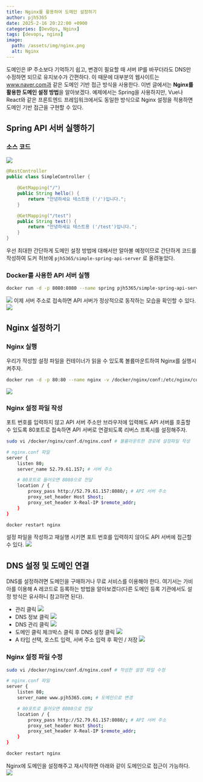 ```yaml
---
title: Nginx를 활용하여 도메인 설정하기
author: pjh5365
date: 2025-2-16 20:22:00 +0900
categories: [DevOps, Nginx]
tags: [devops, nginx]
image:
  path: /assets/img/nginx.png
  alt: Nginx
---
```

도메인은 IP 주소보다 기억하기 쉽고, 변경이 필요할 때 서버 IP를 바꾸더라도 DNS만 수정하면 되므로 유지보수가 간편하다. 이 때문에 대부분의 웹사이트는 www.naver.com과 같은 도메인 기반 접근 방식을 사용한다. 이번 글에서는 **Nginx를 활용한 도메인 설정 방법**을 알아보겠다. 예제에서는 Spring을 사용하지만, Vue나 React와 같은 프론트엔드 프레임워크에서도 동일한 방식으로 Nginx 설정을 적용하면 도메인 기반 접근을 구현할 수 있다.
## Spring API 서버 실행하기
### 소스 코드
![](/assets/img/2025-2-16-nginx%E1%84%85%E1%85%B3%E1%86%AF-%E1%84%92%E1%85%AA%E1%86%AF%E1%84%8B%E1%85%AD%E1%86%BC%E1%84%92%E1%85%A1%E1%84%8B%E1%85%A7-%E1%84%83%E1%85%A9%E1%84%86%E1%85%A6%E1%84%8B%E1%85%B5%E1%86%AB-%E1%84%89%E1%85%A5%E1%86%AF%E1%84%8C%E1%85%A5%E1%86%BC%E1%84%92%E1%85%A1%E1%84%80%E1%85%B5/%E1%84%89%E1%85%B3%E1%84%8F%E1%85%B3%E1%84%85%E1%85%B5%E1%86%AB%E1%84%89%E1%85%A3%E1%86%BA%202025-02-16%2017.42.20.png)
```java
@RestController
public class SimpleController {

    @GetMapping("/")
    public String hello() {
        return "안녕하세요 테스트용 ('/')입니다.";
    }

    @GetMapping("/test")
    public String test() {
        return "안녕하세요 테스트용 ('/test')입니다.";
    }
}
```
우선 최대한 간단하게 도메인 설정 방법에 대해서만 알아볼 예정이므로 간단하게 코드를 작성하여 도커 허브에 `pjh5365/simple-spring-api-server` 로 올려놓았다.
### Docker를 사용한 API 서버 실행
```bash
docker run -d -p 8080:8080 --name spring pjh5365/simple-spring-api-server
```
![](/assets/img/2025-2-16-nginx%E1%84%85%E1%85%B3%E1%86%AF-%E1%84%92%E1%85%AA%E1%86%AF%E1%84%8B%E1%85%AD%E1%86%BC%E1%84%92%E1%85%A1%E1%84%8B%E1%85%A7-%E1%84%83%E1%85%A9%E1%84%86%E1%85%A6%E1%84%8B%E1%85%B5%E1%86%AB-%E1%84%89%E1%85%A5%E1%86%AF%E1%84%8C%E1%85%A5%E1%86%BC%E1%84%92%E1%85%A1%E1%84%80%E1%85%B5/%E1%84%89%E1%85%B3%E1%84%8F%E1%85%B3%E1%84%85%E1%85%B5%E1%86%AB%E1%84%89%E1%85%A3%E1%86%BA%202025-02-16%2017.59.46.png)<!-- {"width":654} -->
이제 서버 주소로 접속하면 API 서버가 정상적으로 동작하는 모습을 확인할 수 있다.
![](/assets/img/2025-2-16-nginx%E1%84%85%E1%85%B3%E1%86%AF-%E1%84%92%E1%85%AA%E1%86%AF%E1%84%8B%E1%85%AD%E1%86%BC%E1%84%92%E1%85%A1%E1%84%8B%E1%85%A7-%E1%84%83%E1%85%A9%E1%84%86%E1%85%A6%E1%84%8B%E1%85%B5%E1%86%AB-%E1%84%89%E1%85%A5%E1%86%AF%E1%84%8C%E1%85%A5%E1%86%BC%E1%84%92%E1%85%A1%E1%84%80%E1%85%B5/%E1%84%89%E1%85%B3%E1%84%8F%E1%85%B3%E1%84%85%E1%85%B5%E1%86%AB%E1%84%89%E1%85%A3%E1%86%BA%202025-02-16%2019.19.12.png)
## Nginx 설정하기
### Nginx 실행
우리가 작성할 설정 파일을 컨테이너가 읽을 수 있도록 볼륨마운트하여 Nginx를 실행시켜주자.
```bash
docker run -d -p 80:80 --name nginx -v /docker/nginx/conf:/etc/nginx/conf.d nginx:alpine
```
![](/assets/img/2025-2-16-nginx%E1%84%85%E1%85%B3%E1%86%AF-%E1%84%92%E1%85%AA%E1%86%AF%E1%84%8B%E1%85%AD%E1%86%BC%E1%84%92%E1%85%A1%E1%84%8B%E1%85%A7-%E1%84%83%E1%85%A9%E1%84%86%E1%85%A6%E1%84%8B%E1%85%B5%E1%86%AB-%E1%84%89%E1%85%A5%E1%86%AF%E1%84%8C%E1%85%A5%E1%86%BC%E1%84%92%E1%85%A1%E1%84%80%E1%85%B5/%E1%84%89%E1%85%B3%E1%84%8F%E1%85%B3%E1%84%85%E1%85%B5%E1%86%AB%E1%84%89%E1%85%A3%E1%86%BA%202025-02-16%2019.19.50.png)
### Nginx 설정 파일 작성
포트 번호를 입력하지 않고 API 서버 주소만 브라우저에 입력해도 API 서버를 호출할 수 있도록 80포트로 접속하면 API 서버로 연결되도록 리버스 프록시를 설정해주자.
```bash
sudo vi /docker/nginx/conf.d/nginx.conf # 볼륨마운트한 경로에 설정파일 작성
```
```bash
# nginx.conf 파일
server {
    listen 80;
    server_name 52.79.61.157; # 서버 주소

    # 80포트로 들어오면 8080으로 전달
    location / {
        proxy_pass http://52.79.61.157:8080/; # API 서버 주소
        proxy_set_header Host $host;
        proxy_set_header X-Real-IP $remote_addr;
    }
}
```
```bash
docker restart nginx
```
설정 파일을 작성하고 재실행 시키면 포트 번호를 입력하지 않아도 API 서버에 접근할 수 있다.
![](/assets/img/2025-2-16-nginx%E1%84%85%E1%85%B3%E1%86%AF-%E1%84%92%E1%85%AA%E1%86%AF%E1%84%8B%E1%85%AD%E1%86%BC%E1%84%92%E1%85%A1%E1%84%8B%E1%85%A7-%E1%84%83%E1%85%A9%E1%84%86%E1%85%A6%E1%84%8B%E1%85%B5%E1%86%AB-%E1%84%89%E1%85%A5%E1%86%AF%E1%84%8C%E1%85%A5%E1%86%BC%E1%84%92%E1%85%A1%E1%84%80%E1%85%B5/%E1%84%89%E1%85%B3%E1%84%8F%E1%85%B3%E1%84%85%E1%85%B5%E1%86%AB%E1%84%89%E1%85%A3%E1%86%BA%202025-02-16%2019.31.40.png)
## DNS 설정 및 도메인 연결
DNS를 설정하려면 도메인을 구매하거나 무료 서비스를 이용해야 한다. 여기서는 가비아를 이용해 A 레코드로 등록하는 방법을 알아보겠다(다른 도메인 등록 기관에서도 설정 방식은 유사하니 참고하면 된다). 
- 관리 클릭
![](/assets/img/2025-2-16-nginx%E1%84%85%E1%85%B3%E1%86%AF-%E1%84%92%E1%85%AA%E1%86%AF%E1%84%8B%E1%85%AD%E1%86%BC%E1%84%92%E1%85%A1%E1%84%8B%E1%85%A7-%E1%84%83%E1%85%A9%E1%84%86%E1%85%A6%E1%84%8B%E1%85%B5%E1%86%AB-%E1%84%89%E1%85%A5%E1%86%AF%E1%84%8C%E1%85%A5%E1%86%BC%E1%84%92%E1%85%A1%E1%84%80%E1%85%B5/%E1%84%89%E1%85%B3%E1%84%8F%E1%85%B3%E1%84%85%E1%85%B5%E1%86%AB%E1%84%89%E1%85%A3%E1%86%BA%202025-02-16%2019.34.01.png)
- DNS 정보 클릭
![](/assets/img/2025-2-16-nginx%E1%84%85%E1%85%B3%E1%86%AF-%E1%84%92%E1%85%AA%E1%86%AF%E1%84%8B%E1%85%AD%E1%86%BC%E1%84%92%E1%85%A1%E1%84%8B%E1%85%A7-%E1%84%83%E1%85%A9%E1%84%86%E1%85%A6%E1%84%8B%E1%85%B5%E1%86%AB-%E1%84%89%E1%85%A5%E1%86%AF%E1%84%8C%E1%85%A5%E1%86%BC%E1%84%92%E1%85%A1%E1%84%80%E1%85%B5/%E1%84%89%E1%85%B3%E1%84%8F%E1%85%B3%E1%84%85%E1%85%B5%E1%86%AB%E1%84%89%E1%85%A3%E1%86%BA%202025-02-16%2019.34.24.png)
- DNS 관리 클릭
![](/assets/img/2025-2-16-nginx%E1%84%85%E1%85%B3%E1%86%AF-%E1%84%92%E1%85%AA%E1%86%AF%E1%84%8B%E1%85%AD%E1%86%BC%E1%84%92%E1%85%A1%E1%84%8B%E1%85%A7-%E1%84%83%E1%85%A9%E1%84%86%E1%85%A6%E1%84%8B%E1%85%B5%E1%86%AB-%E1%84%89%E1%85%A5%E1%86%AF%E1%84%8C%E1%85%A5%E1%86%BC%E1%84%92%E1%85%A1%E1%84%80%E1%85%B5/%E1%84%89%E1%85%B3%E1%84%8F%E1%85%B3%E1%84%85%E1%85%B5%E1%86%AB%E1%84%89%E1%85%A3%E1%86%BA%202025-02-16%2019.34.34.png)
- 도메인 클릭 체크박스 클릭 후 DNS 설정 클릭
![](/assets/img/2025-2-16-nginx%E1%84%85%E1%85%B3%E1%86%AF-%E1%84%92%E1%85%AA%E1%86%AF%E1%84%8B%E1%85%AD%E1%86%BC%E1%84%92%E1%85%A1%E1%84%8B%E1%85%A7-%E1%84%83%E1%85%A9%E1%84%86%E1%85%A6%E1%84%8B%E1%85%B5%E1%86%AB-%E1%84%89%E1%85%A5%E1%86%AF%E1%84%8C%E1%85%A5%E1%86%BC%E1%84%92%E1%85%A1%E1%84%80%E1%85%B5/%E1%84%89%E1%85%B3%E1%84%8F%E1%85%B3%E1%84%85%E1%85%B5%E1%86%AB%E1%84%89%E1%85%A3%E1%86%BA%202025-02-16%2019.34.43.png)
- A 타입 선택, 호스트 입력, 서버 주소 입력 후 확인 / 저장
![](/assets/img/2025-2-16-nginx%E1%84%85%E1%85%B3%E1%86%AF-%E1%84%92%E1%85%AA%E1%86%AF%E1%84%8B%E1%85%AD%E1%86%BC%E1%84%92%E1%85%A1%E1%84%8B%E1%85%A7-%E1%84%83%E1%85%A9%E1%84%86%E1%85%A6%E1%84%8B%E1%85%B5%E1%86%AB-%E1%84%89%E1%85%A5%E1%86%AF%E1%84%8C%E1%85%A5%E1%86%BC%E1%84%92%E1%85%A1%E1%84%80%E1%85%B5/%E1%84%89%E1%85%B3%E1%84%8F%E1%85%B3%E1%84%85%E1%85%B5%E1%86%AB%E1%84%89%E1%85%A3%E1%86%BA%202025-02-16%2019.35.16.png)

### Nginx 설정 파일 수정
```bash
sudo vi /docker/nginx/conf.d/nginx.conf # 작성한 설정 파일 수정
```
```bash
# nginx.conf 파일
server {
    listen 80;
    server_name www.pjh5365.com; # 도메인으로 변경

    # 80포트로 들어오면 8080으로 전달
    location / {
        proxy_pass http://52.79.61.157:8080/; # API 서버 주소
        proxy_set_header Host $host;
        proxy_set_header X-Real-IP $remote_addr;
    }
}
```
```bash
docker restart nginx
```
Nginx에 도메인을 설정해주고 재시작하면 아래와 같이 도메인으로 접근이 가능하다.
![](/assets/img/2025-2-16-nginx%E1%84%85%E1%85%B3%E1%86%AF-%E1%84%92%E1%85%AA%E1%86%AF%E1%84%8B%E1%85%AD%E1%86%BC%E1%84%92%E1%85%A1%E1%84%8B%E1%85%A7-%E1%84%83%E1%85%A9%E1%84%86%E1%85%A6%E1%84%8B%E1%85%B5%E1%86%AB-%E1%84%89%E1%85%A5%E1%86%AF%E1%84%8C%E1%85%A5%E1%86%BC%E1%84%92%E1%85%A1%E1%84%80%E1%85%B5/%E1%84%89%E1%85%B3%E1%84%8F%E1%85%B3%E1%84%85%E1%85%B5%E1%86%AB%E1%84%89%E1%85%A3%E1%86%BA%202025-02-16%2019.41.43.png)
